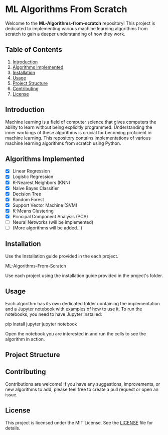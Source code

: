 # ML Algorithms From Scratch

Welcome to the **ML-Algorithms-from-scratch** repository! This project is dedicated to implementing various machine learning algorithms from scratch to gain a deeper understanding of how they work.

## Table of Contents

1. [Introduction](#introduction)
2. [Algorithms Implemented](#algorithms-implemented)
3. [Installation](#installation)
4. [Usage](#usage)
5. [Project Structure](#project-structure)
6. [Contributing](#contributing)
7. [License](#license)

## Introduction

Machine learning is a field of computer science that gives computers the ability to learn without being explicitly programmed. Understanding the inner workings of these algorithms is crucial for becoming proficient in machine learning. This repository contains implementations of various machine learning algorithms from scratch using Python.

## Algorithms Implemented

- [x] Linear Regression
- [x] Logistic Regression 
- [x] K-Nearest Neighbors (KNN)
- [x] Naive Bayes Classifier
- [x] Decision Tree
- [x] Random Forest
- [x] Support Vector Machine (SVM)
- [x] K-Means Clustering 
- [x] Principal Component Analysis (PCA) 
- [ ] Neural Networks  (will be implemented)
- [ ] (More algorithms will be added...)

## Installation

Use the Installation guide provided in the each project. 

ML-Algorithms-From-Scratch

Use each project using the installation guide provided in the project's folder.

## Usage

Each algorithm has its own dedicated folder containing the implementation and a Jupyter notebook with examples of how to use it. To run the notebooks, you need to have Jupyter installed:

pip install jupyter
jupyter notebook

Open the notebook you are interested in and run the cells to see the algorithm in action.

## Project Structure


## Contributing

Contributions are welcome! If you have any suggestions, improvements, or new algorithms to add, please feel free to create a pull request or open an issue.

## License

This project is licensed under the MIT License. See the [LICENSE](LICENSE) file for details.
